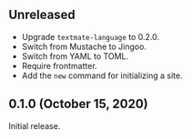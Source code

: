 ## Unreleased

- Upgrade `textmate-language` to 0.2.0.
- Switch from Mustache to Jingoo.
- Switch from YAML to TOML.
- Require frontmatter.
- Add the `new` command for initializing a site.

## 0.1.0 (October 15, 2020)

Initial release.
